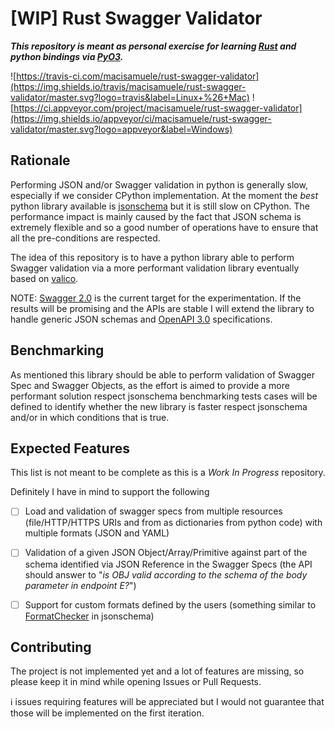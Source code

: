 [WIP] Rust Swagger Validator
============================

***This repository is meant as personal exercise for learning [Rust](https://www.rust-lang.org/) and python bindings via
[PyO3](https://github.com/PyO3/pyo3).***

![https://travis-ci.com/macisamuele/rust-swagger-validator](https://img.shields.io/travis/macisamuele/rust-swagger-validator/master.svg?logo=travis&label=Linux+%26+Mac)
![https://ci.appveyor.com/project/macisamuele/rust-swagger-validator](https://img.shields.io/appveyor/ci/macisamuele/rust-swagger-validator/master.svg?logo=appveyor&label=Windows)

Rationale
---------
Performing JSON and/or Swagger validation in python is generally slow, especially if we consider CPython implementation.
At the moment the *best* python library available is [jsonschema](https://github.com/Julian/jsonschema) but it is still
slow on CPython. The performance impact is mainly caused by the fact that JSON schema is extremely flexible and so a good
number of operations have to ensure that all the pre-conditions are respected.

The idea of this repository is to have a python library able to perform Swagger validation via a more performant validation
library eventually based on [valico](https://github.com/rustless/valico).

NOTE: [Swagger 2.0](https://github.com/OAI/OpenAPI-Specification/blob/master/versions/2.0.md) is the current target for the
experimentation. If the results will be promising and the APIs are stable I will extend the library to handle generic JSON
schemas and [OpenAPI 3.0](https://github.com/OAI/OpenAPI-Specification/blob/master/versions/3.0.0.md) specifications.

Benchmarking
------------
As mentioned this library should be able to perform validation of Swagger Spec and Swagger Objects, as the effort is aimed to
provide a more performant solution respect jsonschema benchmarking tests cases will be defined to identify whether the new
library is faster respect jsonschema and/or in which conditions that is true.

Expected Features
-----------------
This list is not meant to be complete as this is a *Work In Progress* repository.

Definitely I have in mind to support the following
- [ ] Load and validation of swagger specs from multiple resources (file/HTTP/HTTPS URIs and from as dictionaries from python
code) with multiple formats (JSON and YAML)
- [ ] Validation of a given JSON Object/Array/Primitive against part of the schema identified via JSON Reference in the
Swagger Specs (the API should answer to "*is OBJ valid according to the schema of the body parameter in endpoint E?*")
- [ ] Support for custom formats defined by the users (something similar to [FormatChecker](http://python-jsonschema.readthedocs.io/en/latest/validate/#jsonschema.FormatChecker)
in jsonschema)


Contributing
------------
The project is not implemented yet and a lot of features are missing, so please keep it in mind while opening Issues or Pull Requests.

ℹ️ issues requiring features will be appreciated but I would not guarantee that those will be implemented on the first iteration.
